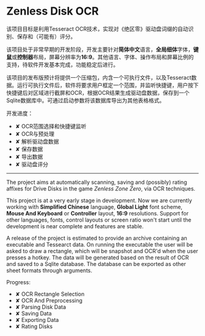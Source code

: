 # Zenless Disk OCR

该项目目标是利用Tesseract OCR技术，实现对《绝区零》驱动盘词缀的自动识别、保存和（可能有）评分。

该项目处于非常早期的开发阶段，开发主要针对**简体中文**语言，**全局细体**字体，**键鼠**或**控制器**布局，屏幕分辨率为**16:9**。其他语言、字体、操作布局和屏幕比例的支持，待软件开发基本完成，功能稳定后进行。

该项目的发布版预计将提供一个压缩包，内含一个可执行文件，以及Tesseract数据。运行可执行文件后，软件将要求用户框定一个范围，并监听快捷键，用户按下快捷键后对区域进行截屏和OCR，根据OCR结果生成驱动盘数据，保存到一个Sqlite数据库中。可通过启动参数将该数据库导出为其他表格格式。

开发进度：

- ✘ OCR范围选择和快捷键监听
- ✘ OCR与预处理
- ✘ 解析驱动盘数据
- ✘ 保存数据
- ✘ 导出数据
- ✘ 驱动盘评分

---

The project aims at automatically scanning, saving and (possibly) rating affixes for Drive Disks in the game *Zenless Zone Zero*, via OCR techniques.

This project is at a very early stage in development. Now we are currently working with **Simplified Chinese** language, **Global Light** font scheme, **Mouse And Keyboard** or **Controller** layout, **16:9** resolutions. Support for other languages, fonts, control layouts or screen ratio won't start until the development is near complete and features are stable.

A release of the project is estimated to provide an archive containing an executable and Tessearct data. On running the executable the user will be asked to draw a rectangle, which will be snapshot and OCR'd when the user presses a hotkey. The data will be generated based on the result of OCR and saved to a Sqlite database. The database can be exported as other sheet formats through arguments.

Progress:

- ✘ OCR Rectangle Selection
- ✘ OCR And Preprocessing
- ✘ Parsing Disk Data
- ✘ Saving Data
- ✘ Exporting Data
- ✘ Rating Disks